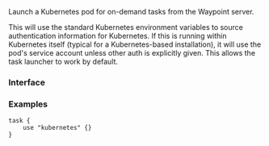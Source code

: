<!-- This file was generated via `make gen/integrations-hcl` -->
Launch a Kubernetes pod for on-demand tasks from the Waypoint server.

This will use the standard Kubernetes environment variables to source
authentication information for Kubernetes. If this is running within Kubernetes
itself (typical for a Kubernetes-based installation), it will use the pod's
service account unless other auth is explicitly given. This allows the task
launcher to work by default.

### Interface

### Examples

```hcl
task {
	use "kubernetes" {}
}
```

